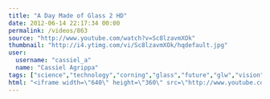 ```yaml
---
title: "A Day Made of Glass 2 HD"
date: 2012-06-14 22:17:34 00:00
permalink: /videos/863
source: "http://www.youtube.com/watch?v=Sc8lzavmXOk"
thumbnail: "http://i4.ytimg.com/vi/Sc8lzavmXOk/hqdefault.jpg"
user:
  username: "cassiel_a"
  name: "Cassiel Agrippa"
tags: ["science","technology","corning","glass","future","glw","vision","gorillaglass","corningincorporated","touchscreen","adaymadeofglass","smartphone","day made of glass 2","new tech","technologies","new technologies"]
html: "<iframe width=\"640\" height=\"360\" src=\"http://www.youtube.com/embed/Sc8lzavmXOk?wmode=transparent&fs=1&feature=oembed\" frameborder=\"0\" allowfullscreen></iframe>"
---
```


